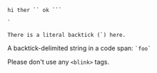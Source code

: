 ` hi ther `` ok ``` `

`` ` ``

`` There is a literal backtick (`) here. ``

A backtick-delimited string in a code span: `` `foo` ``

Please don't use any `<blink>` tags.
